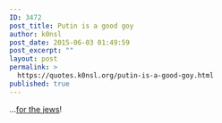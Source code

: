 ```yaml
---
ID: 3472
post_title: Putin is a good goy
author: k0nsl
post_date: 2015-06-03 01:49:59
post_excerpt: ""
layout: post
permalink: >
  https://quotes.k0nsl.org/putin-is-a-good-goy.html
published: true
---
```

...<a href="http://www.destroyzionism.com/2014/07/25/putin-jews-link-compilation/" target="_blank">for the jews</a>! <img class='wpml_ico' alt='' src='https://quotes.k0nsl.org/wp-content/plugins/wp-monalisa/icons/wpml_whistle3.gif' />